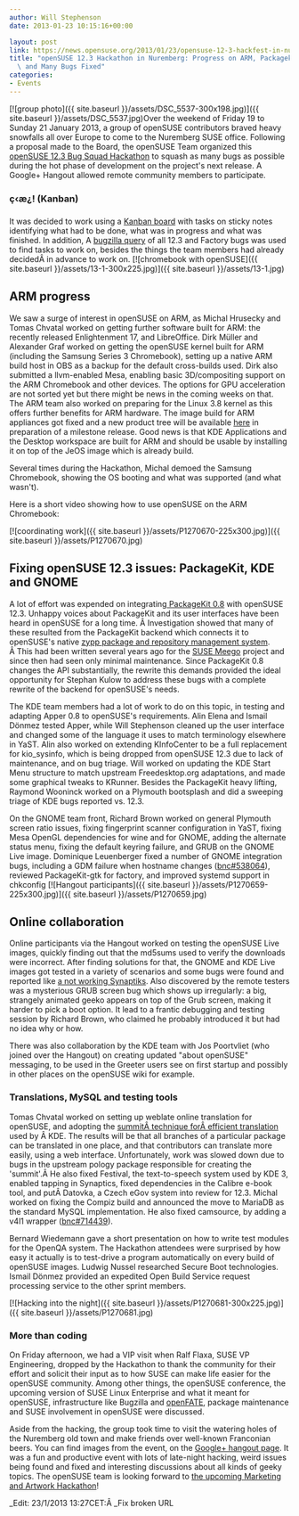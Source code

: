 ```yaml
---
author: Will Stephenson
date: 2013-01-23 10:15:16+00:00

layout: post
link: https://news.opensuse.org/2013/01/23/opensuse-12-3-hackfest-in-nuremberg-progress-on-arm-packagekit-and-many-bugs-fixed/
title: "openSUSE 12.3 Hackathon in Nuremberg: Progress on ARM, Packagekit\
  \ and Many Bugs Fixed"
categories:
- Events
---
```

[![group photo]({{ site.baseurl }}/assets/DSC_5537-300x198.jpg)]({{ site.baseurl }}/assets/DSC_5537.jpg)Over the weekend of Friday 19 to Sunday 21 January 2013, a group of openSUSE contributors braved heavy snowfalls all over Europe to come to the Nuremberg SUSE office. Following a proposal made to the Board, the openSUSE Team organized this [openSUSE 12.3 Bug Squad Hackathon](https://en.opensuse.org/openSUSE:12.3_polish_hackaton) to squash as many bugs as possible during the hot phase of development on the project's next release. A Google+ Hangout allowed remote community members to participate.<!-- more -->


### ç‹æ¿! (Kanban)


It was decided to work using a [Kanban board](http://en.wikipedia.org/wiki/Kanban_board) with tasks on sticky notes identifying what had to be done, what was in progress and what was finished. In addition, A [bugzilla query](https://bugzilla.novell.com/buglist.cgi?resolution=---&resolution=DUPLICATE&classification=openSUSE&query_format=advanced&bug_status=NEW&bug_status=ASSIGNED&bug_status=NEEDINFO&bug_status=REOPENED&bug_status=RESOLVED&product=openSUSE%2012.3&product=openSUSE%20Factory) of all 12.3 and Factory bugs was used to find tasks to work on, besides the things the team members had already decidedÂ in advance to work on.
[![chromebook with openSUSE]({{ site.baseurl }}/assets/13-1-300x225.jpg)]({{ site.baseurl }}/assets/13-1.jpg)


## ARM progress


We saw a surge of interest in openSUSE on ARM, as Michal Hrusecky and Tomas Chvatal worked on getting further software built for ARM: the recently released Enlightenment 17, and LibreOffice. Dirk Müller and Alexander Graf worked on getting the openSUSE kernel built for ARM (including the Samsung Series 3 Chromebook), setting up a native ARM build host in OBS as a backup for the default cross-builds used. Dirk also submitted a llvm-enabled Mesa, enabling basic 3D/compositing support on the ARM Chromebook and other devices. The options for GPU acceleration are not sorted yet but there might be news in the coming weeks on that. The ARM team also worked on preparing for the Linux 3.8 kernel as this offers further benefits for ARM hardware. The image build for ARM appliances got fixed and a new product tree will be available [here](http://download.opensuse.org/distribution/armv7hl/factory/repo/oss/) in preparation of a milestone release. Good news is that KDE Applications and the Desktop workspace are built for ARM and should be usable by installing it on top of the JeOS image which is already build.

Several times during the Hackathon, Michal demoed the Samsung Chromebook, showing the OS booting and what was supported (and what wasn't).

Here is a short video showing how to use openSUSE on the ARM Chromebook:


[![coordinating work]({{ site.baseurl }}/assets/P1270670-225x300.jpg)]({{ site.baseurl }}/assets/P1270670.jpg)


## Fixing openSUSE 12.3 issues: PackageKit, KDE and GNOME


A lot of effort was expended on integrating[ PackageKit 0.8](http://lists.freedesktop.org/archives/packagekit/2013-January/026025.html) with openSUSE 12.3. Unhappy voices about PackageKit and its user interfaces have been heard in openSUSE for a long time. Â Investigation showed that many of these resulted from the PackageKit backend which connects it to openSUSE's native [zypp package and repository management system](https://en.opensuse.org/Portal:Libzypp). Â This had been written several years ago for the [SUSE Meego](https://www.suse.com/promo/lp/meego.html) project and since then had seen only minimal maintenance. Since PackageKit 0.8 changes the API substantially, the rewrite this demands provided the ideal opportunity for Stephan Kulow to address these bugs with a complete rewrite of the backend for openSUSE's needs.

The KDE team members had a lot of work to do on this topic, in testing and adapting Apper 0.8 to openSUSE's requirements. Alin Elena and Ismail Dönmez tested Apper, while Will Stephenson cleaned up the user interface and changed some of the language it uses to match terminology elsewhere in YaST. Alin also worked on extending KInfoCenter to be a full replacement for kio_sysinfo, which is being dropped from openSUSE 12.3 due to lack of maintenance, and on bug triage. Will worked on updating the KDE Start Menu structure to match upstream Freedesktop.org adaptations, and made some graphical tweaks to KRunner. Besides the PackageKit heavy lifting, Raymond Wooninck worked on a Plymouth bootsplash and did a sweeping triage of KDE bugs reported vs. 12.3.

On the GNOME team front, Richard Brown worked on general Plymouth screen ratio issues, fixing fingerprint scanner configuration in YaST, fixing Mesa OpenGL dependencies for wine and for GNOME, adding the alternate status menu, fixing the default keyring failure, and GRUB on the GNOME Live image. Dominique Leuenberger fixed a number of GNOME integration bugs, including a GDM failure when hostname changes ([bnc#538064](https://bugzilla.novell.com/show_bug.cgi?id=538064)), reviewed PackageKit-gtk for factory, and improved systemd support in chkconfig
[![Hangout participants]({{ site.baseurl }}/assets/P1270659-225x300.jpg)]({{ site.baseurl }}/assets/P1270659.jpg)


## Online collaboration


Online participants via the Hangout worked on testing the openSUSE Live images, quickly finding out that the md5sums used to verify the downloads were incorrect. After finding solutions for that, the GNOME and KDE Live images got tested in a variety of scenarios and some bugs were found and reported like [a not working Synaptiks](https://bugzilla.novell.com/show_bug.cgi?id=799925). Also discovered by the remote testers was a mysterious GRUB screen bug which shows up irregularly: a big, strangely animated geeko appears on top of the Grub screen, making it harder to pick a boot option. It lead to a frantic debugging and testing session by Richard Brown, who claimed he probably introduced it but had no idea why or how.

There was also collaboration by the KDE team with Jos Poortvliet (who joined over the Hangout) on creating updated "about openSUSE" messaging, to be used in the Greeter users see on first startup and possibly in other places on the openSUSE wiki for example.


### Translations, MySQL and testing tools


Tomas Chvatal worked on setting up weblate online translation for openSUSE, and adopting the [summitÂ technique forÂ efficient translation](http://techbase.kde.org/Localization/Workflows/PO_Summit#Translating_in_Summit) used by Â KDE. The results will be that all branches of a particular package can be translated in one place, and that contributors can translate more easily, using a web interface. Unfortunately, work was slowed down due to bugs in the upstream pology package responsible for creating the 'summit'.Â He also fixed Festival, the text-to-speech system used by KDE 3, enabled tapping in Synaptics, fixed dependencies in the Calibre e-book tool, and putÂ Datovka, a Czech eGov system into review for 12.3. Michal worked on fixing the Compiz build and announced the move to MariaDB as the standard MySQL implementation. He also fixed camsource, by adding a v4l1 wrapper ([bnc#714439](https://bugzilla.novell.com/show_bug.cgi?id=714439)).

Bernard Wiedemann gave a short presentation on how to write test modules for the OpenQA system. The Hackathon attendees were surprised by how easy it actually is to test-drive a program automatically on every build of openSUSE images. Ludwig Nussel researched Secure Boot technologies. Ismail Dönmez provided an expedited Open Build Service request processing service to the other sprint members.

[![Hacking into the night]({{ site.baseurl }}/assets/P1270681-300x225.jpg)]({{ site.baseurl }}/assets/P1270681.jpg)


### More than coding


On Friday afternoon, we had a VIP visit when Ralf Flaxa, SUSE VP Engineering, dropped by the Hackathon to thank the community for their effort and solicit their input as to how SUSE can make life easier for the openSUSE community. Among other things, the openSUSE conference, the upcoming version of SUSE Linux Enterprise and what it meant for openSUSE, infrastructure like Bugzilla and [openFATE](https://features.opensuse.org/), package maintenance and SUSE involvement in openSUSE were discussed.

Aside from the hacking, the group took time to visit the watering holes of the Nuremberg old town and make friends over well-known Franconian beers. You can find images from the event, on the [Google+ hangout page](https://plus.google.com/events/ck9u9j47nrtbkgnur5okmfagf88). It was a fun and productive event with lots of late-night hacking, weird issues being found and fixed and interesting discussions about all kinds of geeky topics. The openSUSE team is looking forward to [the upcoming Marketing and Artwork Hackathon](http://en.opensuse.org/openSUSE:12.3_marketing_hackaton)!

_Edit: 23/1/2013 13:27CET:Â _Fix broken URL		
